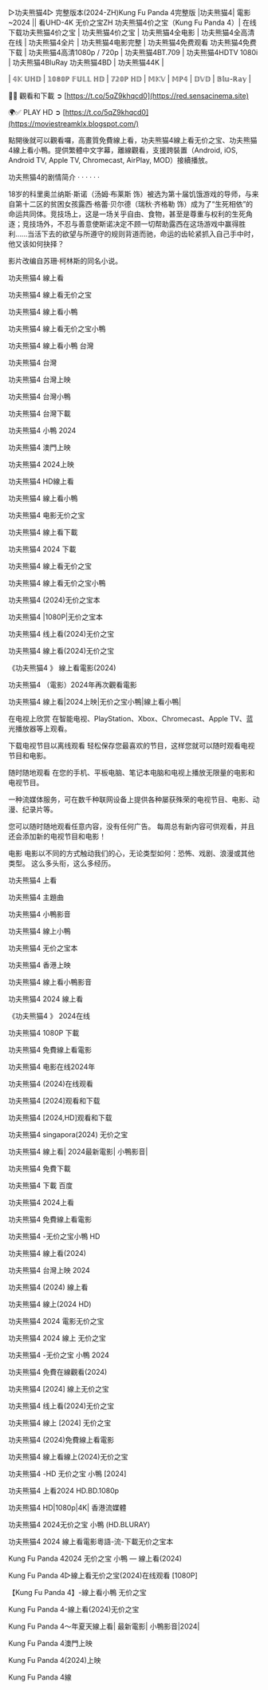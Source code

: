 ▷功夫熊猫4▷ 完整版本(2024-ZH)Kung Fu Panda 4完整版
|功夫熊猫4| 電影~2024 || 看UHD-4K 无价之宝ZH
功夫熊猫4价之宝（Kung Fu Panda 4）| 在线下载功夫熊猫4价之宝 | 功夫熊猫4价之宝 | 功夫熊猫4全电影 | 功夫熊猫4全高清在线 | 功夫熊猫4全片 | 功夫熊猫4电影完整 | 功夫熊猫4免费观看 功夫熊猫4免费下载 | 功夫熊猫4高清1080p / 720p | 功夫熊猫4BT.709 | 功夫熊猫4HDTV 1080i | 功夫熊猫4BluRay 功夫熊猫4BD | 功夫熊猫44K |

| 𝟜𝕂 𝕌ℍ𝔻 | 𝟙𝟘𝟠𝟘ℙ 𝔽𝕌𝕃𝕃 ℍ𝔻 | 𝟟𝟚𝟘ℙ ℍ𝔻 | 𝕄𝕂𝕍 | 𝕄ℙ𝟜 | 𝔻𝕍𝔻 | 𝔹𝕝𝕦-ℝ𝕒𝕪 |

📀✅ 觀看和下載 ➲ [https://t.co/5qZ9khqcd0](https://red.sensacinema.site)

🌍✅ PLAY HD ➲ [https://t.co/5qZ9khqcd0](https://moviestreamklx.blogspot.com/)

點開後就可以觀看囉，高畫質免費線上看，功夫熊猫4線上看无价之宝、功夫熊猫4線上看小鴨。提供繁體中文字幕，離線觀看，支援跨裝置（Android, iOS, Android TV, Apple TV, Chromecast, AirPlay, MOD）接續播放。

功夫熊猫4的剧情简介 · · · · · ·

18岁的科里奥兰纳斯·斯诺（汤姆·布莱斯 饰）被选为第十届饥饿游戏的导师，与来自第十二区的贫困女孩露西·格蕾·贝尔德（瑞秋·齐格勒 饰）成为了“生死相依”的命运共同体。竞技场上，这是一场关乎自由、食物，甚至是尊重与权利的生死角逐；竞技场外，不忍与善意使斯诺决定不顾一切帮助露西在这场游戏中赢得胜利……当活下去的欲望与所遵守的规则背道而驰，命运的齿轮紧抓入自己手中时，他又该如何抉择？

影片改编自苏珊·柯林斯的同名小说。

功夫熊猫4 線上看

功夫熊猫4 線上看无价之宝

功夫熊猫4 線上看小鴨

功夫熊猫4 線上看无价之宝小鴨

功夫熊猫4 線上看小鴨 台灣

功夫熊猫4 台灣

功夫熊猫4 台灣上映

功夫熊猫4 台灣小鴨

功夫熊猫4 台灣下載

功夫熊猫4 小鴨 2024

功夫熊猫4 澳門上映

功夫熊猫4 2024上映

功夫熊猫4 HD線上看

功夫熊猫4 線上看小鴨

功夫熊猫4 电影无价之宝

功夫熊猫4 線上看下載

功夫熊猫4 2024 下載

功夫熊猫4 線上看无价之宝

功夫熊猫4 線上看无价之宝小鴨

功夫熊猫4 (2024)无价之宝本

功夫熊猫4 |1080P|无价之宝本

功夫熊猫4 线上看(2024)无价之宝

功夫熊猫4 線上看(2024)无价之宝

《功夫熊猫4 》 線上看電影(2024)

功夫熊猫4 （電影）2024年再次觀看電影

功夫熊猫4 線上看|2024上映|无价之宝小鴨|線上看小鴨|

在电视上欣赏
在智能电视、PlayStation、Xbox、Chromecast、Apple TV、蓝光播放器等上观看。

下载电视节目以离线观看
轻松保存您最喜欢的节目，这样您就可以随时观看电视节目和电影。

随时随地观看
在您的手机、平板电脑、笔记本电脑和电视上播放无限量的电影和电视节目。

一种流媒体服务，可在数千种联网设备上提供各种屡获殊荣的电视节目、电影、动漫、纪录片等。

您可以随时随地观看任意内容，没有任何广告。 每周总有新内容可供观看，并且还会添加新的电视节目和电影！

电影
电影以不同的方式触动我们的心，无论类型如何：恐怖、戏剧、浪漫或其他类型。 这么多头衔，这么多经历。

功夫熊猫4 上看

功夫熊猫4 主題曲

功夫熊猫4 小鴨影音

功夫熊猫4 線上小鴨

功夫熊猫4 无价之宝本

功夫熊猫4 香港上映

功夫熊猫4 線上看小鴨影音

功夫熊猫4 2024 線上看

《功夫熊猫4 》 2024在线

功夫熊猫4 1080P 下載

功夫熊猫4 免費線上看電影

功夫熊猫4 电影在线2024年

功夫熊猫4 (2024)在线观看

功夫熊猫4 [2024]观看和下载

功夫熊猫4 [2024,HD]观看和下载

功夫熊猫4 singapora(2024) 无价之宝

功夫熊猫4 線上看| 2024最新電影| 小鴨影音|

功夫熊猫4 免費下載

功夫熊猫4 下載 百度

功夫熊猫4 2024上看

功夫熊猫4 免費線上看電影

功夫熊猫4 -无价之宝小鴨 HD

功夫熊猫4 線上看(2024)

功夫熊猫4 台灣上映 2024

功夫熊猫4 (2024) 線上看

功夫熊猫4 線上(2024 HD)

功夫熊猫4 2024 電影无价之宝

功夫熊猫4 2024 線上 无价之宝

功夫熊猫4 -无价之宝 小鴨 2024

功夫熊猫4 免費在線觀看(2024)

功夫熊猫4 [2024] 線上无价之宝

功夫熊猫4 线上看(2024)无价之宝

功夫熊猫4 線上 [2024] 无价之宝

功夫熊猫4 (2024)免費線上看電影

功夫熊猫4 線上看線上(2024)无价之宝

功夫熊猫4 -HD 无价之宝 小鴨 [2024]

功夫熊猫4 上看2024 HD.BD.1080p

功夫熊猫4 HD|1080p|4K| 香港流媒體

功夫熊猫4 2024无价之宝 小鴨 (HD.BLURAY)

功夫熊猫4 2024 線上看電影粵語-流-下載无价之宝本

Kung Fu Panda 42024 无价之宝 小鴨 — 線上看(2024)

Kung Fu Panda 4▷線上看无价之宝(2024)在线观看 [1080P]

【Kung Fu Panda 4】-線上看小鴨 无价之宝

Kung Fu Panda 4-線上看(2024)无价之宝

Kung Fu Panda 4～年夏天線上看| 最新電影| 小鴨影音|2024|

Kung Fu Panda 4澳門上映

Kung Fu Panda 4(2024)上映

Kung Fu Panda 4線

